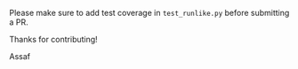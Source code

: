 Please make sure to add test coverage in `test_runlike.py` before submitting a PR.

Thanks for contributing!

Assaf
